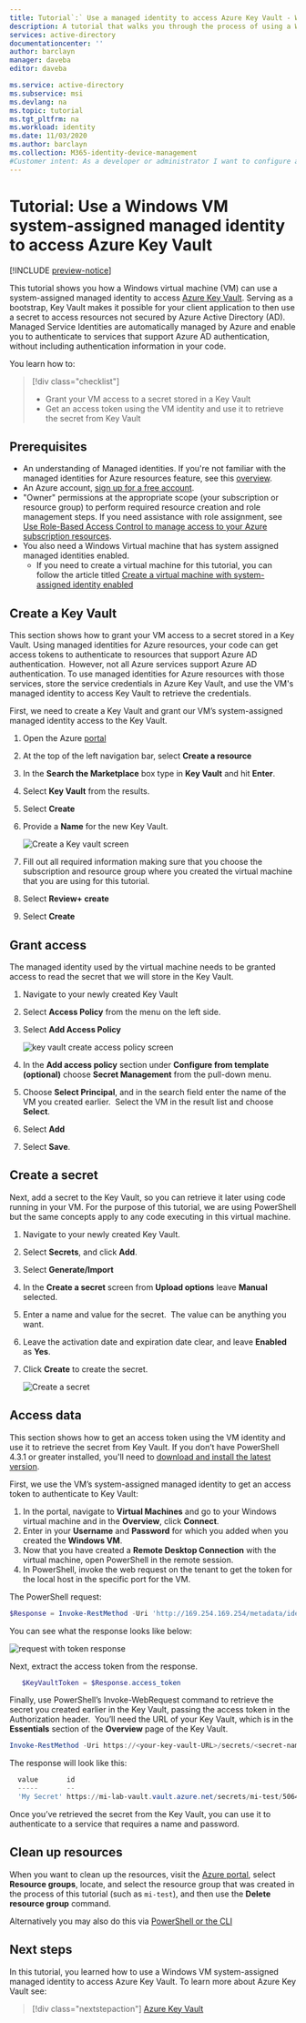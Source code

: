 ```yaml
---
title: Tutorial`:` Use a managed identity to access Azure Key Vault - Windows - Azure AD
description: A tutorial that walks you through the process of using a Windows VM system-assigned managed identity to access Azure Key Vault. 
services: active-directory
documentationcenter: ''
author: barclayn
manager: daveba
editor: daveba

ms.service: active-directory
ms.subservice: msi
ms.devlang: na
ms.topic: tutorial
ms.tgt_pltfrm: na
ms.workload: identity
ms.date: 11/03/2020
ms.author: barclayn
ms.collection: M365-identity-device-management
#Customer intent: As a developer or administrator I want to configure a windows virtual machine to retrieve a secret from key vault using a managed identity and have a simple way to validate my configuration before using it for development
---
```


# Tutorial: Use a Windows VM system-assigned managed identity to access Azure Key Vault 

[!INCLUDE [preview-notice](../../../includes/active-directory-msi-preview-notice.md)]

This tutorial shows you how a Windows virtual machine (VM) can use a system-assigned managed identity to access [Azure Key Vault](../../key-vault/general/overview.md). Serving as a bootstrap, Key Vault makes it possible for your client application to then use a secret to access resources not secured by Azure Active Directory (AD). Managed Service Identities are automatically managed by Azure and enable you to authenticate to services that support Azure AD authentication, without including authentication information in your code.

You learn how to:

> [!div class="checklist"]
> * Grant your VM access to a secret stored in a Key Vault
> * Get an access token using the VM identity and use it to retrieve the secret from Key Vault 

## Prerequisites

- An understanding of Managed identities. If you're not familiar with the managed identities for Azure resources feature, see this [overview](overview.md). 
- An Azure account, [sign up for a free account](https://azure.microsoft.com/free/).
- "Owner" permissions at the appropriate scope (your subscription or resource group) to perform required resource creation and role management steps. If you need assistance with role assignment, see [Use Role-Based Access Control to manage access to your Azure subscription resources](../../role-based-access-control/role-assignments-portal.md).
- You also need a Windows Virtual machine that has system assigned managed identities enabled.
  - If you need to create  a virtual machine for this tutorial, you can follow the article titled [Create a virtual machine with system-assigned identity enabled](./qs-configure-portal-windows-vm.md#system-assigned-managed-identity)

## Create a Key Vault  

This section shows how to grant your VM access to a secret stored in a Key Vault. Using managed identities for Azure resources, your code can get access tokens to authenticate to resources that support Azure AD authentication.  However, not all Azure services support Azure AD authentication. To use managed identities for Azure resources with those services, store the service credentials in Azure Key Vault, and use the VM's managed identity to access Key Vault to retrieve the credentials.

First, we need to create a Key Vault and grant our VM’s system-assigned managed identity access to the Key Vault.

1. Open the Azure [portal](https://portal.azure.com/)
1. At the top of the left navigation bar, select **Create a resource**  
1. In the **Search the Marketplace** box type in **Key Vault** and hit **Enter**.  
1. Select **Key Vault** from the results.
1. Select **Create**
1. Provide a **Name** for the new Key Vault.

    ![Create a Key vault screen](./media/msi-tutorial-windows-vm-access-nonaad/create-key-vault.png)

1. Fill out all required information making sure that you choose the subscription and resource group where you created the virtual machine that you are using for this tutorial.
1. Select **Review+ create**
1. Select **Create**

## Grant access

The managed identity used by the virtual machine needs to be granted access to read the secret that we will store in the Key Vault.

1. Navigate to your newly created Key Vault
1. Select **Access Policy** from the menu on the left side.
1. Select **Add Access Policy**

   ![key vault create access policy screen](./media/msi-tutorial-windows-vm-access-nonaad/key-vault-access-policy.png)

1. In the **Add access policy** section under **Configure from template (optional)** choose **Secret Management** from the pull-down menu.
1. Choose **Select Principal**, and in the search field enter the name of the VM you created earlier.  Select the VM in the result list and choose **Select**.
1. Select **Add**
1. Select **Save**.

## Create a secret

Next, add a secret to the Key Vault, so you can retrieve it later using code running in your VM. For the purpose of this tutorial, we are using PowerShell but the same concepts apply to any code executing in this virtual machine.

1. Navigate to your newly created Key Vault.
1. Select **Secrets**, and click **Add**.
1. Select **Generate/Import**
1. In the **Create a secret** screen from **Upload options** leave **Manual** selected.
1. Enter a name and value for the secret.  The value can be anything you want. 
1. Leave the activation date and expiration date clear, and leave **Enabled** as **Yes**. 
1. Click **Create** to create the secret.

   ![Create a secret](./media/msi-tutorial-windows-vm-access-nonaad/create-secret.png)

## Access data  

This section shows how to get an access token using the VM identity and use it to retrieve the secret from Key Vault. If you don’t have PowerShell 4.3.1 or greater installed, you'll need to [download and install the latest version](/powershell/azure/).

First, we use the VM’s system-assigned managed identity to get an access token to authenticate to Key Vault:
 
1. In the portal, navigate to **Virtual Machines** and go to your Windows virtual machine and in the **Overview**, click **Connect**.
2. Enter in your **Username** and **Password** for which you added when you created the **Windows VM**.  
3. Now that you have created a **Remote Desktop Connection** with the virtual machine, open PowerShell in the remote session.  
4. In PowerShell, invoke the web request on the tenant to get the token for the local host in the specific port for the VM.  

The PowerShell request:

```powershell
$Response = Invoke-RestMethod -Uri 'http://169.254.169.254/metadata/identity/oauth2/token?api-version=2018-02-01&resource=https%3A%2F%2Fvault.azure.net' -Method GET -Headers @{Metadata="true"} 
```

You can see what the response looks like below:

![request with token response](./media/msi-tutorial-windows-vm-access-nonaad/token.png)

Next, extract the access token from the response.  

```powershell
   $KeyVaultToken = $Response.access_token
```

Finally, use PowerShell’s Invoke-WebRequest command to retrieve the secret you created earlier in the Key Vault, passing the access token in the Authorization header.  You’ll need the URL of your Key Vault, which is in the **Essentials** section of the **Overview** page of the Key Vault.  

```powershell
Invoke-RestMethod -Uri https://<your-key-vault-URL>/secrets/<secret-name>?api-version=2016-10-01 -Method GET -Headers @{Authorization="Bearer $KeyVaultToken"}
```

The response will look like this: 

```powershell
  value       id                                                                                    attributes
  -----       --                                                                                    ----------
  'My Secret' https://mi-lab-vault.vault.azure.net/secrets/mi-test/50644e90b13249b584c44b9f712f2e51 @{enabled=True; created=16…
```

Once you’ve retrieved the secret from the Key Vault, you can use it to authenticate to a service that requires a name and password.

## Clean up resources

When you want to clean up the resources, visit the [Azure portal](https://portal.azure.com), select **Resource groups**, locate, and select the resource group that was created in the process of this tutorial (such as `mi-test`), and then use the **Delete resource group** command.

Alternatively you may also do this via [PowerShell or the CLI](../../azure-resource-manager/management/delete-resource-group.md)

## Next steps

In this tutorial, you learned how to use a Windows VM system-assigned managed identity to access Azure Key Vault.  To learn more about Azure Key Vault see:

> [!div class="nextstepaction"]
>[Azure Key Vault](../../key-vault/general/overview.md)